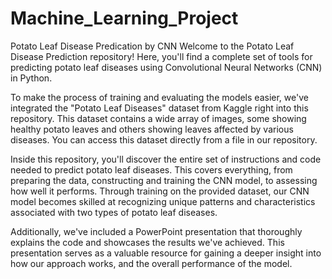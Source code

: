 # Machine_Learning_Project
Potato Leaf Disease Predication by CNN
Welcome to the Potato Leaf Disease Prediction repository! Here, you'll find a complete set of tools for predicting potato leaf diseases using Convolutional Neural Networks (CNN) in Python.

To make the process of training and evaluating the models easier, we've integrated the "Potato Leaf Diseases" dataset from Kaggle right into this repository. This dataset contains a wide array of images, some showing healthy potato leaves and others showing leaves affected by various diseases. You can access this dataset directly from a file in our repository.

Inside this repository, you'll discover the entire set of instructions and code needed to predict potato leaf diseases. This covers everything, from preparing the data, constructing and training the CNN model, to assessing how well it performs. Through training on the provided dataset, our CNN model becomes skilled at recognizing unique patterns and characteristics associated with two  types of potato leaf diseases.

Additionally, we've included a PowerPoint presentation that thoroughly explains the code and showcases the results we've achieved. This presentation serves as a valuable resource for gaining a deeper insight into how our approach works, and the overall performance of the model.
